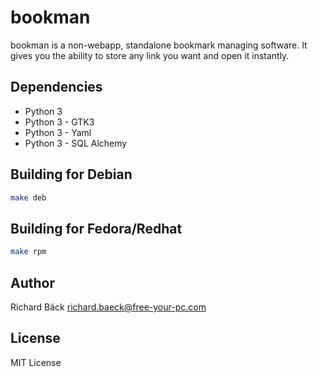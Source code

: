# bookman

bookman is a non-webapp, standalone bookmark managing software. It gives you the ability to store any link you want and open it instantly.


## Dependencies

* Python 3
* Python 3 - GTK3
* Python 3 - Yaml
* Python 3 - SQL Alchemy


## Building for Debian

```bash
make deb
```

## Building for Fedora/Redhat

```bash
make rpm
```

## Author

Richard Bäck <richard.baeck@free-your-pc.com>

## License

MIT License
